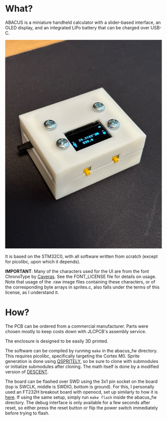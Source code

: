 What?
=====
ABACUS is a miniature handheld calculator with a slider-based interface, an OLED display, and an integrated LiPo battery that can be charged over USB-C.

![ABACUS, fully assembled](abacus.jpeg)

It is based on the STM32C0, with all software written from scratch (except for picolibc, upon which it depends).

**IMPORTANT**: Many of the characters used for the UI are from the font ChronoType by [Caveras](https://caveras.net). See the FONT_LICENSE file for details on usage. Note that usage of the .raw image files containing these characters, or of the corresponding byte arrays in sprites.c, also falls under the terms of this license, as I understand it.

How?
====
The PCB can be ordered from a commercial manufacturer. Parts were chosen mostly to keep costs down with JLCPCB's assembly service.

The enclosure is designed to be easily 3D printed.

The software can be compiled by running `make` in the abacus_fw directory. This requires picolibc, specifically targeting the Cortex M0. Sprite generation is done using [QSPRITELY](https://github.com/henryrov/QSPRITELY), so be sure to clone with submodules or initialize submodules after cloning. The math itself is done by a modified version of [DESCENT](https://github.com/henryrov/DESCENT).

The board can be flashed over SWD using the 3x1 pin socket on the board (top is SWCLK, middle is SWDIO, bottom is ground). For this, I personally used an FT232H breakout board with openocd, set up similarly to how it is [here](https://github.com/m3y54m/cjmcu-ft232hq-programmer). If using the same setup, simply run `make flash` inside the abacus_fw directory. The debug interface is only available for a few seconds after reset, so either press the reset button or flip the power switch immediately before trying to flash.
